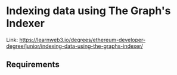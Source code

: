 # Indexing data using The Graph's Indexer

Link: https://learnweb3.io/degrees/ethereum-developer-degree/junior/indexing-data-using-the-graphs-indexer/

## Requirements